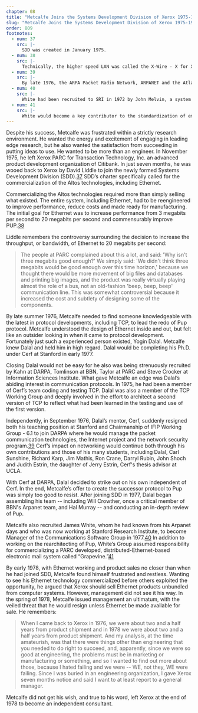 ```yaml
---
chapter: 08
title: "Metcalfe Joins the Systems Development Division of Xerox 1975-1978"
slug: "Metcalfe Joins the Systems Development Division of Xerox 1975-1978"
order: 809
footnotes:
  - num: 37
    src: |- 
      SDD was created in January 1975.
  - num: 38
    src: |- 
      Technically, the higher speed LAN was called the X-Wire - X for Xerox. It would, however, become the higher performance Ethernet and the X-Wire naming would be abandoned.
  - num: 39
    src: |- 
      By late 1976, the ARPA Packet Radio Network, ARPANET and the Atlantic Packet Satellite Network were connected together using two gateways between the Packet Radio Network and ARPANET and three gateways between the ARPANET and the Packet Satellite Network. The gateways, the store-and-forward packet switches that enable the networks to be interconnected, signaled the emergence of a new class of devices performing internetworking.
  - num: 40
    src: |- 
      White had been recruited to SRI in 1972 by John Melvin, a system programmer whom he had met at NWG meetings. Jon Postel, who joined SRI after receiving his PhD. from UCLA and, after a brief detour through MITRE in Washington D.C., worked with White. (During this entire period, Postel retained responsibility for the Request For Comment's (RFC’s); facilitated by his work at SRI, the Network Information Center (NIC), and repository of all on-line RFC's.) White and Postel worked on a family of protocols that would allow computer procedures to span multiple networks. 
  - num: 41
    src: |-  
      White would become a key contributor to the standardization of email with ISO.
---
```


Despite his success, Metcalfe was frustrated within a strictly research environment. He wanted the energy and excitement of engaging in leading edge research, but he also wanted the satisfaction from succeeding in putting ideas to use. He wanted to be more than an engineer. In November 1975, he left Xerox PARC for Transaction Technology, Inc. an advanced product development organization of Citibank. In just seven months, he was wooed back to Xerox by David Liddle to join the newly formed Systems Development Division (SDD).<a name="fnloc37" href="#fn37">37</a> SDD’s charter specifically called for the commercialization of the Altos technologies, including Ethernet.

Commercializing the Altos technologies required more than simply selling what existed. The entire system, including Ethernet, had to be reengineered to improve performance, reduce costs and made ready for manufacturing. The initial goal for Ethernet was to increase performance from 3 megabits per second to 20 megabits per second and commensurably improve PUP.<a name="fnloc38" href="#fn38">38</a>

Liddle remembers the controversy surrounding the decision to increase the throughput, or bandwidth, of Ethernet to 20 megabits per second:

>The people at PARC complained about this a lot, and said: 'Why isn't three megabits good enough?' We simply said: 'We didn't think three megabits would be good enough over this time horizon,' because we thought there would be more movement of big files and databases and printing big images, and the product was really virtually playing almost the role of a bus, not an old-fashion 'beep, beep, beep' communication line. This was somewhat controversial because it increased the cost and subtlety of designing some of the components.

By late summer 1976, Metcalfe needed to find someone knowledgeable with the latest in protocol developments, including TCP, to lead the redo of Pup protocol. Metcalfe understood the design of Ethernet inside and out, but felt like an outsider looking in when it came to protocol development. Fortunately just such a experienced person existed, Yogin Dalal. Metcalfe knew Dalal and held him in high regard. Dalal would be completing his Ph.D. under Cerf at Stanford in early 1977.

Closing Dalal would not be easy for he also was being strenuously recruited by Kahn at DARPA, Tomlinson at BBN, Taylor at PARC and Steve Crocker at Information Sciences Institute. What gave Metcalfe an edge was Dalal’s abiding interest in communication protocols. In 1975, he had been a member of Cerf’s team coding and testing TCP. Dalal was also a member of the TCP Working Group and deeply involved in the effort to architect a second version of TCP to reflect what had been learned in the testing and use of the first version.

Independently, in September 1976, Dalal’s mentor, Cerf, suddenly resigned both his teaching position at Stanford and Chairmanship of IFIP Working Group - 6.1 to join DARPA where he would manage the packet communication technologies, the Internet project and the network security program.<a name="fnloc39" href="#fn39">39</a> Cerf’s impact on networking would continue both through his own contributions and those of his many students, including Dalal, Carl Sunshine, Richard Karp, Jim Mathis, Ron Crane, Darryl Rubin, John Shoch and Judith Estrin, the daughter of Jerry Estrin, Cerf's thesis advisor at UCLA.

With Cerf at DARPA, Dalal decided to strike out on his own independent of Cerf. In the end, Metcalfe’s offer to create the successor protocol to Pup was simply too good to resist. After joining SDD in 1977, Dalal began assembling his team -- including Will Crowther, once a critical member of BBN's Arpanet team, and Hal Murray -- and conducting an in-depth review of Pup.

Metcalfe also recruited James White, whom he had known from his Arpanet days and who was now working at Stanford Research Institute, to become Manager of the Communications Software Group in 1977.<a name="fnloc40" href="#fn40">40</a> In addition to working on the rearchitecting of Pup, White’s Group assumed responsibility for commercializing a PARC developed, distributed-Ethernet-based electronic mail system called “Grapevine.”<a name="fnloc41" href="#fn41">41</a>

By early 1978, with Ethernet working and product sales no closer than when he had joined SDD, Metcalfe found himself frustrated and restless. Wanting to see his Ethernet technology commercialized before others exploited the opportunity, he argued that Xerox should sell Ethernet products unbundled from computer systems. However, management did not see it his way. In the spring of 1978, Metcalfe issued management an ultimatum, with the veiled threat that he would resign unless Ethernet be made available for sale. He remembers:

>When I came back to Xerox in 1976, we were about two and a half years from product shipment and in 1978 we were about two and a half years from product shipment. And my analysis, at the time amateurish, was that there were things other than engineering that you needed to do right to succeed, and, apparently, since we were so good at engineering, the problems must be in marketing or manufacturing or something, and so I wanted to find out more about those, because I hated failing and we were -- WE, not they, WE were failing. Since I was buried in an engineering organization, I gave Xerox seven months notice and said I want to at least report to a general manager.

Metcalfe did not get his wish, and true to his word, left Xerox at the end of 1978 to become an independent consultant.

